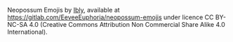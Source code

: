 Neopossum Emojis by [Ibly](https://gitlab.com/EeveeEuphoria), available at https://gitlab.com/EeveeEuphoria/neopossum-emojis under licence CC BY-NC-SA 4.0 (Creative Commons Attribution Non Commercial Share Alike 4.0 International).
